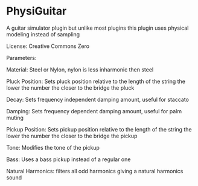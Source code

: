 # PhysiGuitar
A guitar simulator plugin but unlike most plugins this plugin uses physical modeling instead of sampling

License:
Creative Commons Zero

Parameters:

Material: 
Steel or Nylon, nylon is less inharmonic then steel

Pluck Position:
Sets pluck position relative to the length of the string the lower the number the closer to the bridge the pluck

Decay:
Sets frequency independent damping amount, useful for staccato

Damping:
Sets frequency dependent damping amount, useful for palm muting

Pickup Position:
Sets pickup position relative to the length of the string the lower the number the closer to the bridge the pickup

Tone:
Modifies the tone of the pickup

Bass:
Uses a bass pickup instead of a regular one

Natural Harmonics:
filters all odd harmonics giving a natural harmonics sound
